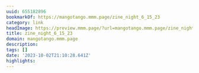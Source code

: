 ```yaml
---
uuid: 655182896
bookmarkOf: https://mangotango.mmm.page/zine_night_6_15_23
category: link
headImage: https://preview.mmm.page/?url=mangotango.mmm.page/zine_night_6_15_23
title: zine_night_6_15_23
domain: mangotango.mmm.page
description: 
tags: []
date: '2023-10-02T21:10:28.641Z'
highlights: 
---
```





